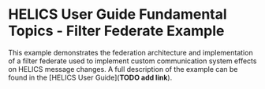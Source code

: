 # HELICS User Guide Fundamental Topics - Filter Federate Example

This example demonstrates the federation architecture and implementation of a filter federate used to implement custom communication system effects on HELICS message changes. A full description of the example can be found in the [HELICS User Guide](**TODO add link**).